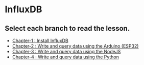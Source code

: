 # InfluxDB

## Select each branch to read the lesson.

* [Chapter-1 : Install InfluxDB](https://github.com/KOPE-Solution/InfluxDB/tree/chapter-1)
* [Chapter-2 : Write and query data using the Arduino (ESP32)](https://github.com/KOPE-Solution/InfluxDB/tree/chapter-2)
* [Chapter-3 : Write and query data using the NodeJS](https://github.com/KOPE-Solution/InfluxDB/tree/chapter-3)
* [Chapter-4 : Write and query data using the Python](https://github.com/KOPE-Solution/InfluxDB/tree/chapter-4)
